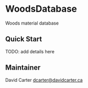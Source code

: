 # WoodsDatabase

Woods material database

## Quick Start

TODO: add details here

## Maintainer

David Carter
dcarter@davidcarter.ca
